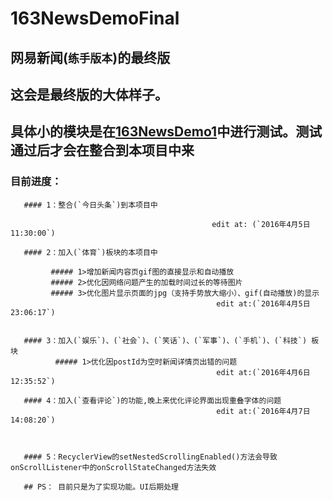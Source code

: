 # 163NewsDemoFinal
## 网易新闻(`练手版本`)的最终版


## 这会是最终版的大体样子。
  
## 具体小的模块是在[163NewsDemo1](https://github.com/KKCoders/163NewsDemo1)中进行测试。测试通过后才会在整合到本项目中来
  
  ### 目前进度：
  
       #### 1：整合(`今日头条`)到本项目中
          
                                                 edit at: (`2016年4月5日11:30:00`)
       
       #### 2：加入(`体育`)板块的本项目中
         
             ##### 1>增加新闻内容页gif图的直接显示和自动播放
             ##### 2>优化因网络问题产生的加载时间过长的等待图片
             ##### 3>优化图片显示页面的jpg（支持手势放大缩小）、gif(自动播放)的显示
                                                  edit at:(`2016年4月5日23:06:17`)


       #### 3：加入(`娱乐`)、(`社会`)、(`笑话`)、(`军事`)、(`手机`)、(`科技`) 板块
              ##### 1>优化因postId为空时新闻详情页出错的问题
                                                  edit at:(`2016年4月6日12:35:52`)

       #### 4：加入(`查看评论`)的功能,晚上来优化评论界面出现重叠字体的问题
                                                  edit at:(`2016年4月7日14:08:20`)
                                                  
                                                  

       #### 5：RecyclerView的setNestedScrollingEnabled()方法会导致onScrollListener中的onScrollStateChanged方法失效

       ## PS： 目前只是为了实现功能。UI后期处理
     
     
     
     
     
